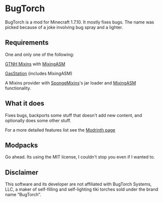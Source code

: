 # BugTorch

BugTorch is a mod for Minecraft 1.7.10. It mostly fixes bugs. The name was picked because of a joke involving bug spray and a lighter.

## Requirements

One and only one of the following:

[GTNH Mixins](https://github.com/GTNewHorizons/GTNHMixins) with [MixingASM](https://github.com/makamys/Mixingasm)

[GasStation](https://github.com/FalsePattern/GasStation) (includes MixingASM)

A Mixins provider with [SpongeMixins](https://github.com/GTNewHorizons/SpongeMixins)'s jar loader and [MixingASM](https://github.com/makamys/Mixingasm) functionality.

## What it does

Fixes bugs, backports some stuff that doesn't add new content, and optionally does some other stuff.

For a more detailed features list see the [Modrinth page](https://modrinth.com/mod/bugtorch)

## Modpacks

Go ahead. Its using the MIT license, I couldn't stop you even if I wanted to.

## Disclaimer

This software and its developer are not affiliated with BugTorch Systems, LLC, a maker of self-filling and self-lighting tiki torches sold under the brand name “BugTorch”.
